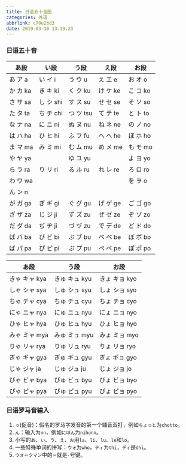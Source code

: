 ```yaml
---
title: 日语五十音图
categories: 外语
abbrlink: c70e2bd3
date: 2019-03-10 13:39:23
---
```


### 日语五十音

あ段     | い段      | う段      | え段     | お段
---------|----------|-----------|----------|--------
あ ア a  | い イ i   | う ウ u   | え エ e  | お オ o
か カ ka | き キ ki  | く ク ku  | け ケ ke | こ コ ko
さ サ sa | し シ shi | す ス su  | せ セ se | そ ソ so
た タ ta | ち チ chi | つ ツ tsu | て テ te | と ト to
な ナ na | に ニ ni  | ぬ ヌ nu  | ね ネ ne | の ノ no
は ハ ha | ひ ヒ hi  | ふ フ fu  | へ ヘ he | ほ ホ ho
ま マ ma | み ミ mi  | む ム mu  | め メ me | も モ mo
や ヤ ya |           | ゆ ユ yu  |         | よ ヨ yo
ら ラ ra | り リ ri  | る ル ru  | れ レ re | ろ ロ ro
わ ワ wa |           |          |          | を ヲ o
ん ン n  |           |          |          |
が ガ ga | ぎ ギ gi  | ぐ グ gu  | げ ゲ ge | ご ゴ go
ざ ザ za | じ ジ ji  | ず ズ zu  | ぜ ゼ ze | ぞ ゾ zo
だ ダ da | ぢ ヂ ji  | づ ヅ zu  | で デ de | ど ド do
ば バ ba | び ビ bi  | ぶ ブ bu  | べ ベ be | ぼ ボ bo
ぱ パ pa | ぴ ピ pi  | ぷ プ pu  | ぺ ペ pe | ぽ ポ po

あ段          | う段         | お段
-------------|--------------|--------
きゃ キャ kya | きゅ キュ kyu | きょ キョ kyo
しゃ シャ sya | しゅ シュ syu | しょ ショ syo
ちゃ チャ cya | ちゅ チュ cyu | ちょ チョ cyo
にゃ ニャ nya | にゅ ニュ nyu | にょ ニョ nyo
ひゃ ヒャ hya | ひゅ ヒュ hyu | ひょ ヒョ hyo
みゃ ミャ mya | みゅ ミュ myu | みょ ミョ myo
りゃ リャ rya | りゅ リュ ryu | りょ リョ ryo
ぎゃ ギャ gya | ぎゅ ギュ gyu | ぎょ ギョ gyo
じゃ ジャ ja  | じゅ ジュ ju  | じょ ジョ jo
びゃ ビャ bya | びゅ ビュ byu | びょ ビョ byo
ぴゃ ピャ pya | ぴゅ ピュ pyu | ぴょ ピョ pyo

### 日语罗马音输入

1. `っ`(促音)：假名的罗马字发音的第一个辅音双打，例如`ちょっと`为`chotto`。
2. `ん`：输入为`nn`，例如`にほん`为`nihonn`。
3. 小写的`あ`、`い`、`う`、`え`、`お`用`la`、`li`、`lu`、`le`和`lo`。
4. 一些特殊单词的拼写：`ウォ`为`who`，`ティ`为`thi`，`ディ`是`dhi`。
5. `ウォークマン`中的`ー`就是`-`号键。